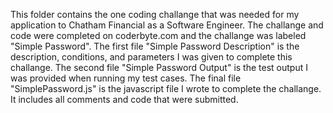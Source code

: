 This folder contains the one coding challange that was needed for my application to Chatham Financial as a Software Engineer. 
The challange and code were completed on coderbyte.com and the challange was labeled "Simple Password".
The first file "Simple Password Description" is the description, conditions, and parameters I was given to complete this challange.
The second file "Simple Password Output" is the test output I was provided when running my test cases.
The final file "SimplePassword.js" is the javascript file I wrote to complete the challange. It includes all comments and code that were submitted.
